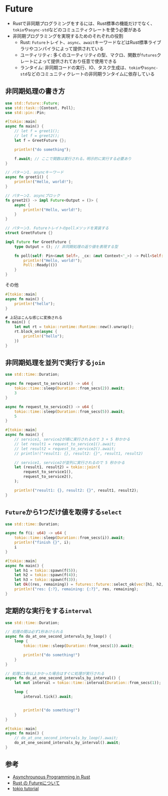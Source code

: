 # Future

- Rustで非同期プログラミングをするには、Rust標準の機能だけでなく、`tokio`や`async-std`などのコミュニティクレートを使う必要がある
- 非同期プログラミングを実現するためのそれぞれの役割
  - Rust: `Future`トレイト、`async`、`await`キーワードなどはRust標準ライブラリやコンパイラによって提供されている
  - ユーティリティ: 多くのユーティリティの型、マクロ、関数が`futures`クレートによって提供されており任意で使用できる
  - ランタイム: 非同期コードの実行、IO、タスク生成は、`tokio`や`async-std`などのコミュニティクレートの非同期ランタイムに依存している

## 非同期処理の書き方

```rust
use std::future::Future;
use std::task::{Context, Poll};
use std::pin::Pin;

#[tokio::main]
async fn main() {
    // let f = greet1();
    // let f = greet2();
    let f = GreetFuture {};

    println!("do something");

    f.await; // ここで関数は実行される。明示的に実行する必要あり
}

// パターン1. asyncキーワード
async fn greet1() {
    println!("Hello, world!");
}

// パターン2. asyncブロック
fn greet2() -> impl Future<Output = ()> {
    async {
        println!("Hello, world!");
    }
}

// パターン3. Futureトレイトのpollメソッドを実装する
struct GreetFuture {}

impl Future for GreetFuture {
    type Output = (); // 非同期処理の返り値を表現する型

    fn poll(self: Pin<&mut Self>, _cx: &mut Context<'_>) -> Poll<Self::Output> {
        println!("Hello, world!");
        Poll::Ready(())
    }
}
```

その他

```rs
#[tokio::main]
async fn main() {
    println!("hello");
}

# 上記はこんな感じに変換される
fn main() {
    let mut rt = tokio::runtime::Runtime::new().unwrap();
    rt.block_on(async {
        println!("hello");
    })
}
```

## 非同期処理を並列で実行する`join`

```rs
use std::time::Duration;

async fn request_to_service1() -> u64 {
    tokio::time::sleep(Duration::from_secs(2)).await;
    3
}

async fn request_to_service2() -> u64 {
    tokio::time::sleep(Duration::from_secs(5)).await;
    5
}

#[tokio::main]
async fn main() {
    // service1, service2が順に実行されるので 3 + 5 秒かかる
    // let result1 = request_to_service1().await;
    // let result2 = request_to_service2().await;
    // println!("result1: {}, result2: {}", result1, result2)

    // service1, service2が並列に実行されるので 5 秒かかる
    let (result1, result2) = tokio::join!(
        request_to_service1(),
        request_to_service2(),
    );

    println!("result1: {}, result2: {}", result1, result2);
}
```

## `Future`から1つだけ値を取得する`select`

```rs
use std::time::Duration;

async fn f(i: u64) -> u64 {
    tokio::time::sleep(Duration::from_secs(i)).await;
    println!("finish {}", i);
    i
}

#[tokio::main]
async fn main() {
    let h1 = tokio::spawn(f(5));
    let h2 = tokio::spawn(f(4));
    let h3 = tokio::spawn(f(3));
    let Ok((res, remaining)) = futures::future::select_ok(vec![h1, h2, h3]).await else { todo!() };
    println!("res: {:?}, remaining: {:?}", res, remaining);
}
```

## 定期的な実行をする`interval`

```rs
use std::time::Duration;

// 処理の間は必ず1秒あけられる
async fn do_at_one_second_intervals_by_loop() {
    loop {
        tokio::time::sleep(Duration::from_secs(1)).await;

        println!("do something!")
    }
}

// 処理に1秒以上かかった場合はすぐに処理が実行される
async fn do_at_one_second_intervals_by_interval() {
    let mut interval = tokio::time::interval(Duration::from_secs(1));

    loop {
        interval.tick().await;


        println!("do something!")
    }
}

#[tokio::main]
async fn main() {
    // do_at_one_second_intervals_by_loop().await;
    do_at_one_second_intervals_by_interval().await;
}
```

## 参考

- [Asynchrounous Programming in Rust](https://rust-lang.github.io/async-book/)
- [Rust の Futureについて](https://blog.tiqwab.com/2022/03/26/rust-future.html)
- [tokio tutorial](https://tokio.rs/tokio/tutorial)
